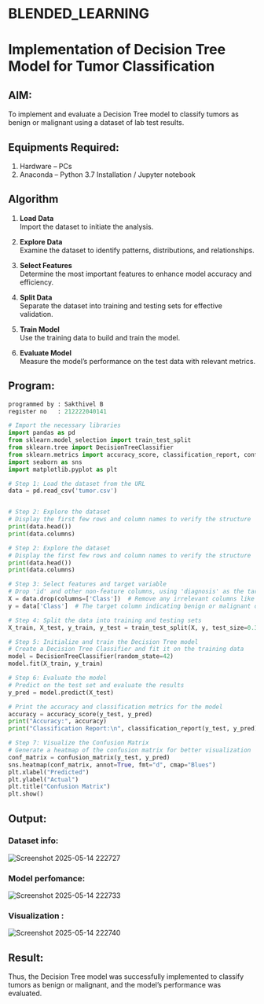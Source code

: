 # BLENDED_LEARNING
# Implementation of Decision Tree Model for Tumor Classification

## AIM:
To implement and evaluate a Decision Tree model to classify tumors as benign or malignant using a dataset of lab test results.

## Equipments Required:
1. Hardware – PCs
2. Anaconda – Python 3.7 Installation / Jupyter notebook

## Algorithm
1. **Load Data**  
   Import the dataset to initiate the analysis.

2. **Explore Data**  
   Examine the dataset to identify patterns, distributions, and relationships.

3. **Select Features**  
   Determine the most important features to enhance model accuracy and efficiency.

4. **Split Data**  
   Separate the dataset into training and testing sets for effective validation.

5. **Train Model**  
   Use the training data to build and train the model.

6. **Evaluate Model**  
   Measure the model’s performance on the test data with relevant metrics.

## Program:
```py
programmed by : Sakthivel B
register no   : 212222040141

# Import the necessary libraries
import pandas as pd
from sklearn.model_selection import train_test_split
from sklearn.tree import DecisionTreeClassifier
from sklearn.metrics import accuracy_score, classification_report, confusion_matrix
import seaborn as sns
import matplotlib.pyplot as plt

# Step 1: Load the dataset from the URL
data = pd.read_csv('tumor.csv')


# Step 2: Explore the dataset
# Display the first few rows and column names to verify the structure
print(data.head())
print(data.columns)

# Step 2: Explore the dataset
# Display the first few rows and column names to verify the structure
print(data.head())
print(data.columns)

# Step 3: Select features and target variable
# Drop 'id' and other non-feature columns, using 'diagnosis' as the target
X = data.drop(columns=['Class'])  # Remove any irrelevant columns like 'id'
y = data['Class']  # The target column indicating benign or malignant diagnosis

# Step 4: Split the data into training and testing sets
X_train, X_test, y_train, y_test = train_test_split(X, y, test_size=0.3, random_state=42)

# Step 5: Initialize and train the Decision Tree model
# Create a Decision Tree Classifier and fit it on the training data
model = DecisionTreeClassifier(random_state=42)
model.fit(X_train, y_train)

# Step 6: Evaluate the model
# Predict on the test set and evaluate the results
y_pred = model.predict(X_test)

# Print the accuracy and classification metrics for the model
accuracy = accuracy_score(y_test, y_pred)
print("Accuracy:", accuracy)
print("Classification Report:\n", classification_report(y_test, y_pred))

# Step 7: Visualize the Confusion Matrix
# Generate a heatmap of the confusion matrix for better visualization
conf_matrix = confusion_matrix(y_test, y_pred)
sns.heatmap(conf_matrix, annot=True, fmt="d", cmap="Blues")
plt.xlabel("Predicted")
plt.ylabel("Actual")
plt.title("Confusion Matrix")
plt.show()


```

## Output:
### Dataset info:
![Screenshot 2025-05-14 222727](https://github.com/user-attachments/assets/c0c29e39-7b38-4479-91e2-ab4b8941bfb0)
### Model perfomance:
![Screenshot 2025-05-14 222733](https://github.com/user-attachments/assets/c5670383-3d53-4dbe-9676-29e51fa30769)
### Visualization :
![Screenshot 2025-05-14 222740](https://github.com/user-attachments/assets/af2433a7-9642-454e-88fa-b403aa5d0338)
## Result:
Thus, the Decision Tree model was successfully implemented to classify tumors as benign or malignant, and the model’s performance was evaluated.
